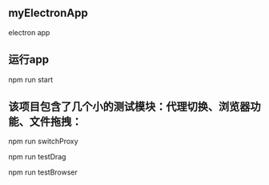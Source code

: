 ## myElectronApp
electron app
## 运行app
npm run start
## 该项目包含了几个小的测试模块：代理切换、浏览器功能、文件拖拽：
npm run switchProxy

npm run testDrag

npm run testBrowser
